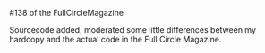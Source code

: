 #138 of the FullCircleMagazine

Sourcecode added, moderated some little differences between my hardcopy and the actual code in the Full Circle Magazine.
